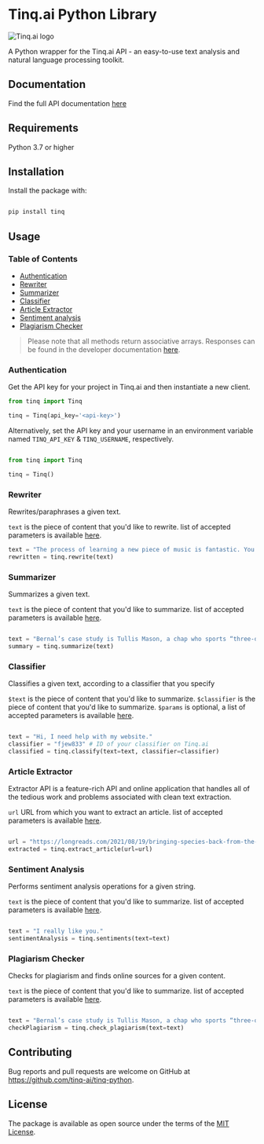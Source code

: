 # Tinq.ai Python Library

![Tinq.ai logo](https://res.cloudinary.com/tinq-ai/image/upload/v1642011382/website/tinq-logo-with-bee_tkaj18.svg)

A Python wrapper for the Tinq.ai API - an easy-to-use text analysis and natural language processing toolkit.

## Documentation

Find the full API documentation [here](https://developers.tinq.ai/)

## Requirements

Python 3.7 or higher

## Installation
Install the package with:

```sh

pip install tinq

```

## Usage

### Table of Contents

- [Authentication](#authentication)
- [Rewriter](#rewriter)
- [Summarizer](#summarizer)
- [Classifier](#classifier)
- [Article Extractor](#article-extractor)
- [Sentiment analysis](#sentiment-analysis)
- [Plagiarism Checker](#plagiarism-checker)
  
> Please note that all methods return associative arrays. Responses can be found in the developer documentation [here](https://developers.tinq.ai/).

### Authentication

Get the API key for your project in Tinq.ai and then instantiate a new client.

```python
from tinq import Tinq

tinq = Tinq(api_key='<api-key>')
```

Alternatively, set the API key and your username in an environment variable named `TINQ_API_KEY` & `TINQ_USERNAME`, respectively.

```python

from tinq import Tinq

tinq = Tinq()

```

### Rewriter
Rewrites/paraphrases a given text.

`text` is the piece of content that you'd like to rewrite.
list of accepted parameters is available [here](https://developers.tinq.ai/reference/rewriter).
  
```python
text = "The process of learning a new piece of music is fantastic. You start from nothing, practise, improve, and finally get the fruits of your hard work, as farmers do during the harvest time."
rewritten = tinq.rewrite(text)

```

### Summarizer
Summarizes a given text.

`text` is the piece of content that you'd like to summarize.
list of accepted parameters is available [here](https://developers.tinq.ai/reference/summarizer).
  
```python

text = "Bernal’s case study is Tullis Mason, a chap who sports “three-quarter length shorts” even in a lab coat. Matson runs an artificial insemination company for racehorses from his family’s farm in Shropshire, England. However, on the side, he is also planning to save the animal kingdom by building the biggest biobank of animal cells in Europe. It’s not always a dignified business, with Bernal describing Mason hooking an elephant penis into a device that looks like “a huge condom,” but the science and the ethics her article explores are fascinating. We may not be about to bring dinosaurs back to life, but with help from biobanking, life already on this planet might still find a way."
summary = tinq.summarize(text)

```


### Classifier
Classifies a given text, according to a classifier that you specify

`$text` is the piece of content that you'd like to summarize.
`$classifier` is the piece of content that you'd like to summarize.
`$params` is optional, a list of accepted parameters is available [here](https://developers.tinq.ai/reference/classifier).
  
```python

text = "Hi, I need help with my website."
classifier = "fjew833" # ID of your classifier on Tinq.ai
classified = tinq.classify(text=text, classifier=classifier)

```

### Article Extractor
Extractor API is a feature-rich API and online application that handles all of the tedious work and problems associated with clean text extraction.

`url` URL from which you want to extract an article.
list of accepted parameters is available [here](https://developers.tinq.ai/reference/article-extractor).
  
```python

url = "https://longreads.com/2021/08/19/bringing-species-back-from-the-brink/"
extracted = tinq.extract_article(url=url)

```


### Sentiment Analysis
Performs sentiment analysis operations for a given string.

`text` is the piece of content that you'd like to summarize.
list of accepted parameters is available [here](https://developers.tinq.ai/reference/sentiment-analysis).
  
```python

text = "I really like you."
sentimentAnalysis = tinq.sentiments(text=text)

```

### Plagiarism Checker
Checks for plagiarism and finds online sources for a given content.

`text` is the piece of content that you'd like to summarize.
list of accepted parameters is available [here](https://developers.tinq.ai/reference/plagiarism-checker).
  
```python

text = "Bernal’s case study is Tullis Mason, a chap who sports “three-quarter length shorts” even in a lab coat. Matson runs an artificial insemination company for racehorses from his family’s farm in Shropshire, England."
checkPlagiarism = tinq.check_plagiarism(text=text)

```

## Contributing


Bug reports and pull requests are welcome on GitHub at https://github.com/tinq-ai/tinq-python.
  

## License

The package is available as open source under the terms of the [MIT License](https://opensource.org/licenses/MIT).